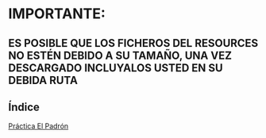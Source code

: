 # IMPORTANTE:
## ES POSIBLE QUE LOS FICHEROS DEL RESOURCES NO ESTÉN DEBIDO A SU TAMAÑO, UNA VEZ DESCARGADO INCLUYALOS USTED EN SU DEBIDA RUTA

## Índice

[Práctica El Padrón](https://github.com/CarlosRyu98/ejercicios-spark/blob/master/src/main/scala/org/El_Padron.md)
